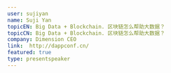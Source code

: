 ```yaml
---
user: sujiyan
name: Suji Yan
topicEN: Big Data + Blockchain. 区块链怎么帮助大数据？
topicCN: Big Data + Blockchain. 区块链怎么帮助大数据？
company: Dimension CEO
link:  http://dappconf.cn/
featured: true
type: presentspeaker
---
```

